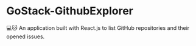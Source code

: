 # GoStack-GithubExplorer
💻🐱 An application built with React.js to list GitHub repositories and their opened issues.
